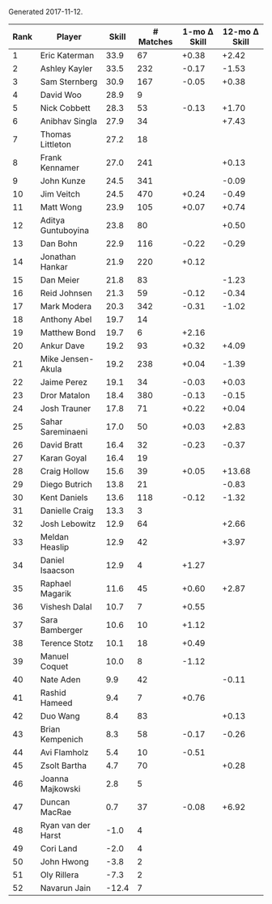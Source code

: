 Generated 2017-11-12.

| Rank | Player             | Skill | # Matches | 1-mo Δ Skill | 12-mo Δ Skill |
|------|--------------------|-------|-----------|--------------|---------------|
|    1 | Eric Katerman      |  33.9 |        67 |        +0.38 |         +2.42 |
|    2 | Ashley Kayler      |  33.5 |       232 |        -0.17 |         -1.53 |
|    3 | Sam Sternberg      |  30.9 |       167 |        -0.05 |         +0.38 |
|    4 | David Woo          |  28.9 |         9 |              |               |
|    5 | Nick Cobbett       |  28.3 |        53 |        -0.13 |         +1.70 |
|    6 | Anibhav Singla     |  27.9 |        34 |              |         +7.43 |
|    7 | Thomas Littleton   |  27.2 |        18 |              |               |
|    8 | Frank Kennamer     |  27.0 |       241 |              |         +0.13 |
|    9 | John Kunze         |  24.5 |       341 |              |         -0.09 |
|   10 | Jim Veitch         |  24.5 |       470 |        +0.24 |         -0.49 |
|   11 | Matt Wong          |  23.9 |       105 |        +0.07 |         +0.74 |
|   12 | Aditya Guntuboyina |  23.8 |        80 |              |         +0.50 |
|   13 | Dan Bohn           |  22.9 |       116 |        -0.22 |         -0.29 |
|   14 | Jonathan Hankar    |  21.9 |       220 |        +0.12 |               |
|   15 | Dan Meier          |  21.8 |        83 |              |         -1.23 |
|   16 | Reid Johnsen       |  21.3 |        59 |        -0.12 |         -0.34 |
|   17 | Mark Modera        |  20.3 |       342 |        -0.31 |         -1.02 |
|   18 | Anthony Abel       |  19.7 |        14 |              |               |
|   19 | Matthew Bond       |  19.7 |         6 |        +2.16 |               |
|   20 | Ankur Dave         |  19.2 |        93 |        +0.32 |         +4.09 |
|   21 | Mike Jensen-Akula  |  19.2 |       238 |        +0.04 |         -1.39 |
|   22 | Jaime Perez        |  19.1 |        34 |        -0.03 |         +0.03 |
|   23 | Dror Matalon       |  18.4 |       380 |        -0.13 |         -0.15 |
|   24 | Josh Trauner       |  17.8 |        71 |        +0.22 |         +0.04 |
|   25 | Sahar Sareminaeni  |  17.0 |        50 |        +0.03 |         +2.83 |
|   26 | David Bratt        |  16.4 |        32 |        -0.23 |         -0.37 |
|   27 | Karan Goyal        |  16.4 |        19 |              |               |
|   28 | Craig Hollow       |  15.6 |        39 |        +0.05 |        +13.68 |
|   29 | Diego Butrich      |  13.8 |        21 |              |         -0.83 |
|   30 | Kent Daniels       |  13.6 |       118 |        -0.12 |         -1.32 |
|   31 | Danielle Craig     |  13.3 |         3 |              |               |
|   32 | Josh Lebowitz      |  12.9 |        64 |              |         +2.66 |
|   33 | Meldan Heaslip     |  12.9 |        42 |              |         +3.97 |
|   34 | Daniel Isaacson    |  12.9 |         4 |        +1.27 |               |
|   35 | Raphael Magarik    |  11.6 |        45 |        +0.60 |         +2.87 |
|   36 | Vishesh Dalal      |  10.7 |         7 |        +0.55 |               |
|   37 | Sara Bamberger     |  10.6 |        10 |        +1.12 |               |
|   38 | Terence Stotz      |  10.1 |        18 |        +0.49 |               |
|   39 | Manuel Coquet      |  10.0 |         8 |        -1.12 |               |
|   40 | Nate Aden          |   9.9 |        42 |              |         -0.11 |
|   41 | Rashid Hameed      |   9.4 |         7 |        +0.76 |               |
|   42 | Duo Wang           |   8.4 |        83 |              |         +0.13 |
|   43 | Brian Kempenich    |   8.3 |        58 |        -0.17 |         -0.26 |
|   44 | Avi Flamholz       |   5.4 |        10 |        -0.51 |               |
|   45 | Zsolt Bartha       |   4.7 |        70 |              |         +0.28 |
|   46 | Joanna Majkowski   |   2.8 |         5 |              |               |
|   47 | Duncan MacRae      |   0.7 |        37 |        -0.08 |         +6.92 |
|   48 | Ryan van der Harst |  -1.0 |         4 |              |               |
|   49 | Cori Land          |  -2.0 |         4 |              |               |
|   50 | John Hwong         |  -3.8 |         2 |              |               |
|   51 | Oly Rillera        |  -7.3 |         2 |              |               |
|   52 | Navarun Jain       | -12.4 |         7 |              |               |